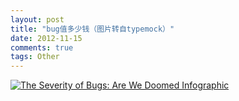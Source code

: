 ```yaml
---
layout: post
title: "bug值多少钱（图片转自typemock）"
date: 2012-11-15
comments: true
tags: Other
---
```

<p><a href="http://www.typemock.com/software-bugs-infographic"> <img src="http://www.typemock.com/images/severity-of-bugs-are-we-doomed-infographic.jpg" alt="The Severity of Bugs: Are We Doomed Infographic" /></a></p>